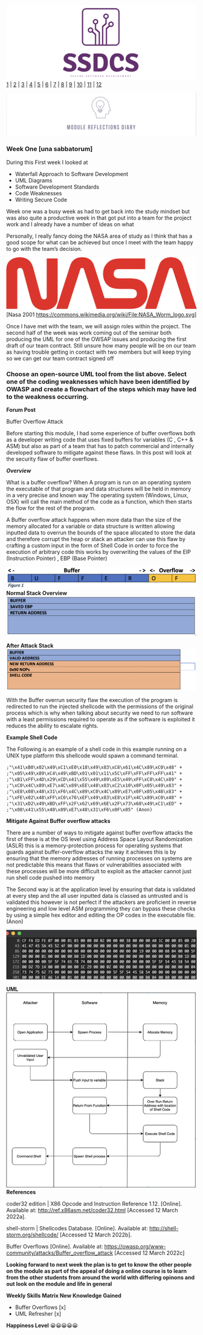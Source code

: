 ![Logo](Images/Logo.png)
[1](/MyPortfolio/SSDCS/Unit01.html) | [2](/MyPortfolio/SSDCS/Unit02.html) | [3](/MyPortfolio/SSDCS/Unit03.html) | [4](/MyPortfolio/SSDCS/Unit04.html) | [5](/MyPortfolio/SSDCS/Unit05.html) | [6](/MyPortfolio/SSDCS/Unit06.html) | [7](/MyPortfolio/SSDCS/Unit07.html) | [8](/MyPortfolio/SSDCS/Unit08.html) | [9](/MyPortfolio/SSDCS/Unit09.html) | [10](/MyPortfolio/SSDCS/Unit10.html) | [11](/MyPortfolio/SSDCS/Unit11.html) | [12](/MyPortfolio/SSDCS/Unit12.html)

![Logo](Images/Diary.png)
### Week One [una sabbatorum]

During this First week  I looked at

* Waterfall Approach to Software Development
* UML Diagrams
* Software Development Standards
* Code Weaknesses
* Writing Secure Code

Week one was a busy week as had to get back into the study mindset but was also quite a productive week in that got put into a team for the project work and I already have a number of ideas on what 

Personally, I really fancy doing the NASA area of study as I think that has a good scope for what can be achieved but once I meet with the team happy to go with the team’s decision. 


![Logo](Images/NASA.png)
[Nasa 2001 https://commons.wikimedia.org/wiki/File:NASA_Worm_logo.svg]

Once I have met with the team, we will assign roles within the project. The second half of the week was work coming out of the seminar both producing the UML for one of the OWSAP issues and producing the first draft of our team contract. Still unsure how many people will be on our team as having trouble getting in contact with two members but will keep trying so we can get our team contract signed off


### Choose an open-source UML tool from the list above. Select one of the coding weaknesses which have been identified by OWASP and create a flowchart of the steps which may have led to the weakness occurring.


**Forum Post**

Buffer Overflow Attack

Before starting this module, I had some experience of buffer overflows both as a developer writing code that uses fixed buffers for variables (C  , C++ & ASM) but also as part of a team that has to patch commercial and internally developed software to mitigate against these flaws. In this post will look at the security flaw of buffer overflows.

***Overview***

What is a buffer overflow? When A program is run on an operating system the executable of that program and data structures will be held in memory in a very precise and known way The operating system (Windows, Linux, OSX) will call the main method of the code as a function, which then starts the flow for the rest of the program.

A Buffer overflow attack happens when more data than the size of the memory allocated for a variable or data structure is written allowing inputted data to overrun the bounds of the space allocated to store the data and therefore corrupt the heap or stack an attacker can use this flaw by crafting a custom input in the form of Shell Code in order to force the execution of arbitrary code this works by overwriting the values of the EIP (Instruction Pointer) , EBP (Base Pointer)  

![BUFFER1](Images/BUFFER1.png)
**Normal Stack Overview**
![BUFFER2](Images/BUFFER2.png)

**After Attack Stack**
![BUFFER3](Images/BUFFER3.png)

With the Buffer overrun security flaw the execution of the program is redirected to run the injected shellcode with the permissions of the original process which is why when talking about security we need to run software with a least permissions required to operate as if the software is exploited it reduces the ability to escalate rights.  

**Example Shell Code**

The Following is an example of a shell code in this example running on a UNIX type platform this shellcode would spawn a command terminal. 

```ASM
;"\x41\xB0\x02\x49\xC1\xE0\x18\x49\x83\xC8\x61\x4C\x89\xC0\x48" +
;"\x05\x49\x89\xC4\x49\xBD\x01\x01\x11\x5C\xFF\xFF\xFF\xFF\x41" +
;"\xB1\xFF\x4D\x29\xCD\x41\x55\x49\x89\xE5\x49\xFF\xC0\x4C\x89" +
;"\xC0\x4C\x89\xE7\x4C\x89\xEE\x48\x83\xC2\x10\x0F\x05\x49\x83" +
;"\xE8\x08\x48\x31\xF6\x4C\x89\xC0\x4C\x89\xE7\x0F\x05\x48\x83" +
;"\xFE\x02\x48\xFF\xC6\x76\xEF\x49\x83\xE8\x1F\x4C\x89\xC0\x48" +
;"\x31\xD2\x49\xBD\xFF\x2F\x62\x69\x6E\x2F\x73\x68\x49\xC1\xED" +
;"\x08\x41\x55\x48\x89\xE7\x48\x31\xF6\x0F\x05" (Anon)
```
**Mitigate Against Buffer overflow attacks**

There are a number of ways to mitigate against buffer overflow attacks the first of these is at the OS level using Address Space Layout Randomization (ASLR) this is a memory-protection process for operating systems that guards against buffer-overflow attacks the way it achieves this is by ensuring that the memory addresses of running processes on systems are not predictable this means that flaws or vulnerabilities associated with these processes will be more difficult to exploit as the attacker cannot just run shell code pushed into memory

The Second way is at the application level by ensuring that data is validated at every step and the all user inputted data is classed as untrusted and is validated this however is not perfect if the attackers are proficient in reverse engineering and low level ASM programming they can bypass these checks by using a simple hex editor and editing the OP codes in the executable file. (Anon)

![HEX](Images/HEX.png)

**UML**
![UML](Images/UML.png)
**References**

coder32 edition | X86 Opcode and Instruction Reference 1.12. [Online]. Available at: http://ref.x86asm.net/coder32.html [Accessed 12 March 2022a].

shell-storm | Shellcodes Database. [Online]. Available at: http://shell-storm.org/shellcode/ [Accessed 12 March 2022b].
 
Buffer Overflows [Online]. Available at: https://owasp.org/www-community/attacks/Buffer_overflow_attack [Accessed 12 March 2022c]


**Looking forward to next week the plan is to get to know the other people on the module as part of the appeal of doing a online course is to learn from the other students from around the world with differing opinons and out look on the module and life in general**

**Weekly Skills Matrix New Knowledge Gained**

- Buffer Overflows [x] 
- UML Refresher [x] 

**Happiness Level**
😀😀😀😀😀
